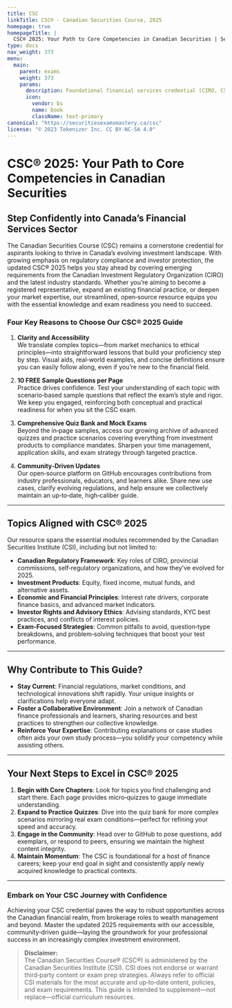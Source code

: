 ```yaml
---
title: CSC
linkTitle: CSC® - Canadian Securities Course, 2025
homepage: true
homepageTitle: |
  CSC® 2025: Your Path to Core Competencies in Canadian Securities | SecuritiesExamsMastery.ca
type: docs
nav_weight: 373
menu:
  main:
    parent: exams
    weight: 373
    params:
      description: Foundational financial services credential (CIRO, CSI)
      icon:
        vendor: bs
        name: book
        className: text-primary
canonical: "https://securitiesexamsmastery.ca/csc"
license: "© 2023 Tokenizer Inc. CC BY-NC-SA 4.0"
---
```


# CSC® 2025: Your Path to Core Competencies in Canadian Securities

## Step Confidently into Canada’s Financial Services Sector

The Canadian Securities Course (CSC) remains a cornerstone credential for aspirants looking to thrive in Canada’s evolving investment landscape. With growing emphasis on regulatory compliance and investor protection, the updated CSC® 2025 helps you stay ahead by covering emerging requirements from the Canadian Investment Regulatory Organization (CIRO) and the latest industry standards. Whether you’re aiming to become a registered representative, expand an existing financial practice, or deepen your market expertise, our streamlined, open‐source resource equips you with the essential knowledge and exam readiness you need to succeed.

### Four Key Reasons to Choose Our CSC® 2025 Guide

1. **Clarity and Accessibility**  
   We translate complex topics—from market mechanics to ethical principles—into straightforward lessons that build your proficiency step by step. Visual aids, real‐world examples, and concise definitions ensure you can easily follow along, even if you’re new to the financial field.

2. **10 FREE Sample Questions per Page**  
   Practice drives confidence. Test your understanding of each topic with scenario‐based sample questions that reflect the exam’s style and rigor. We keep you engaged, reinforcing both conceptual and practical readiness for when you sit the CSC exam.

3. **Comprehensive Quiz Bank and Mock Exams**  
   Beyond the in‐page samples, access our growing archive of advanced quizzes and practice scenarios covering everything from investment products to compliance mandates. Sharpen your time management, application skills, and exam strategy through targeted practice.

4. **Community‐Driven Updates**  
   Our open‐source platform on GitHub encourages contributions from industry professionals, educators, and learners alike. Share new use cases, clarify evolving regulations, and help ensure we collectively maintain an up‐to‐date, high‐caliber guide.

---

## Topics Aligned with CSC® 2025

Our resource spans the essential modules recommended by the Canadian Securities Institute (CSI), including but not limited to:

- **Canadian Regulatory Framework**: Key roles of CIRO, provincial commissions, self‐regulatory organizations, and how they’ve evolved for 2025.  
- **Investment Products**: Equity, fixed income, mutual funds, and alternative assets.  
- **Economic and Financial Principles**: Interest rate drivers, corporate finance basics, and advanced market indicators.  
- **Investor Rights and Advisory Ethics**: Advising standards, KYC best practices, and conflicts of interest policies.  
- **Exam‐Focused Strategies**: Common pitfalls to avoid, question‐type breakdowns, and problem‐solving techniques that boost your test performance.

---

## Why Contribute to This Guide?

- **Stay Current**: Financial regulations, market conditions, and technological innovations shift rapidly. Your unique insights or clarifications help everyone adapt.  
- **Foster a Collaborative Environment**: Join a network of Canadian finance professionals and learners, sharing resources and best practices to strengthen our collective knowledge.  
- **Reinforce Your Expertise**: Contributing explanations or case studies often aids your own study process—you solidify your competency while assisting others.

---

## Your Next Steps to Excel in CSC® 2025

1. **Begin with Core Chapters**: Look for topics you find challenging and start there. Each page provides micro‐quizzes to gauge immediate understanding.  
2. **Expand to Practice Quizzes**: Dive into the quiz bank for more complex scenarios mirroring real exam conditions—perfect for refining your speed and accuracy.  
3. **Engage in the Community**: Head over to GitHub to pose questions, add exemplars, or respond to peers, ensuring we maintain the highest content integrity.  
4. **Maintain Momentum**: The CSC is foundational for a host of finance careers; keep your end goal in sight and consistently apply newly acquired knowledge to practical contexts.

---

### Embark on Your CSC Journey with Confidence

Achieving your CSC credential paves the way to robust opportunities across the Canadian financial realm, from brokerage roles to wealth management and beyond. Master the updated 2025 requirements with our accessible, community‐driven guide—laying the groundwork for your professional success in an increasingly complex investment environment.

> **Disclaimer:**  
> The Canadian Securities Course® (CSC®) is administered by the Canadian Securities Institute (CSI). CSI does not endorse or warrant third‐party content or exam prep strategies. Always refer to official CSI materials for the most accurate and up‐to‐date ontent, policies, and exam requirements. This guide is intended to supplement—not replace—official curriculum resources.